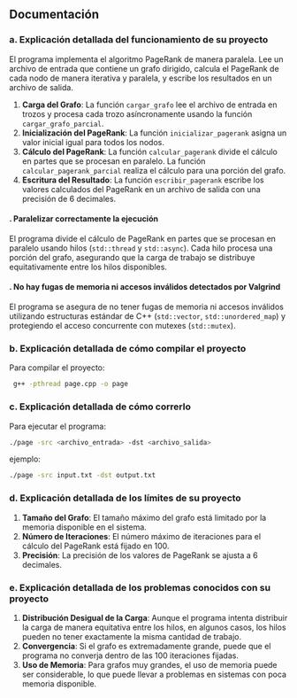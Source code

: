 

## Documentación

### a. Explicación detallada del funcionamiento de su proyecto

El programa implementa el algoritmo PageRank de manera paralela. Lee un archivo de entrada que contiene un grafo dirigido, calcula el PageRank de cada nodo de manera iterativa y paralela, y escribe los resultados en un archivo de salida.

1. **Carga del Grafo**: La función `cargar_grafo` lee el archivo de entrada en trozos y procesa cada trozo asíncronamente usando la función `cargar_grafo_parcial`.
2. **Inicialización del PageRank**: La función `inicializar_pagerank` asigna un valor inicial igual para todos los nodos.
3. **Cálculo del PageRank**: La función `calcular_pagerank` divide el cálculo en partes que se procesan en paralelo. La función `calcular_pagerank_parcial` realiza el cálculo para una porción del grafo.
4. **Escritura del Resultado**: La función `escribir_pagerank` escribe los valores calculados del PageRank en un archivo de salida con una precisión de 6 decimales.

#### . Paralelizar correctamente la ejecución

El programa divide el cálculo de PageRank en partes que se procesan en paralelo usando hilos (`std::thread` y `std::async`). Cada hilo procesa una porción del grafo, asegurando que la carga de trabajo se distribuye equitativamente entre los hilos disponibles.

#### . No hay fugas de memoria ni accesos inválidos detectados por Valgrind

El programa se asegura de no tener fugas de memoria ni accesos inválidos utilizando estructuras estándar de C++ (`std::vector`, `std::unordered_map`) y protegiendo el acceso concurrente con mutexes (`std::mutex`).

### b. Explicación detallada de cómo compilar el proyecto

Para compilar el proyecto:
```sh
 g++ -pthread page.cpp -o page
```

### c. Explicación detallada de cómo correrlo

Para ejecutar el programa:
```sh
./page -src <archivo_entrada> -dst <archivo_salida>
```
ejemplo:
```sh
./page -src input.txt -dst output.txt
```

### d. Explicación detallada de los límites de su proyecto

1. **Tamaño del Grafo**: El tamaño máximo del grafo está limitado por la memoria disponible en el sistema.
2. **Número de Iteraciones**: El número máximo de iteraciones para el cálculo del PageRank está fijado en 100.
3. **Precisión**: La precisión de los valores de PageRank se ajusta a 6 decimales.

### e. Explicación detallada de los problemas conocidos con su proyecto

1. **Distribución Desigual de la Carga**: Aunque el programa intenta distribuir la carga de manera equitativa entre los hilos, en algunos casos, los hilos pueden no tener exactamente la misma cantidad de trabajo.
2. **Convergencia**: Si el grafo es extremadamente grande, puede que el programa no converja dentro de las 100 iteraciones fijadas.
3. **Uso de Memoria**: Para grafos muy grandes, el uso de memoria puede ser considerable, lo que puede llevar a problemas en sistemas con poca memoria disponible.
